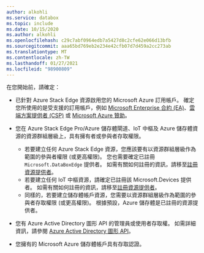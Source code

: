 ```yaml
---
author: alkohli
ms.service: databox
ms.topic: include
ms.date: 10/15/2020
ms.author: alkohli
ms.openlocfilehash: c29c7abf0964edb7a5427d8c2cfe62e066d13bfb
ms.sourcegitcommit: aaa65bd769eb2e234e42cfb07d7d459a2cc273ab
ms.translationtype: MT
ms.contentlocale: zh-TW
ms.lasthandoff: 01/27/2021
ms.locfileid: "98900809"
---
```

在您開始前，請確定：

* 已針對 Azure Stack Edge 資源啟用您的 Microsoft Azure 訂用帳戶。 確定您所使用的是受支援的訂用帳戶，例如 [Microsoft Enterprise 合約 (EA)](https://azure.microsoft.com/overview/sales-number/)、[雲端方案提供者 (CSP)](/partner-center/azure-plan-lp) 或 [Microsoft Azure 贊助](https://azure.microsoft.com/offers/ms-azr-0036p/)。
* 您在 Azure Stack Edge Pro/Azure 儲存體閘道、IoT 中樞及 Azure 儲存體資源的資源群組層級上，具有擁有者或參與者存取權限。

  * 若要建立任何 Azure Stack Edge 資源，您應該要有以資源群組層級作為範圍的參與者權限 (或更高權限)。 您也需要確定已註冊 `Microsoft.DataBoxEdge` 提供者。 如需有關如何註冊的資訊，請移至[註冊資源提供者](../articles/databox-online/azure-stack-edge-gpu-manage-access-power-connectivity-mode.md#register-resource-providers)。
  * 若要建立任何 IoT 中樞資源，請確定已註冊該 Microsoft.Devices 提供者。 如需有關如何註冊的資訊，請移至[註冊資源提供者](../articles/databox-online/azure-stack-edge-gpu-manage-access-power-connectivity-mode.md#register-resource-providers)。
  * 同樣的，若要建立儲存體帳戶資源，您需要以資源群組層級作為範圍的參與者存取權限 (或更高權限)。 根據預設，Azure 儲存體是已註冊的資源提供者。
* 您有 Azure Active Directory 圖形 API 的管理員或使用者存取權。 如需詳細資訊，請參閱 [Azure Active Directory 圖形 API](/previous-versions/azure/ad/graph/howto/azure-ad-graph-api-permission-scopes#default-access-for-administrators-users-and-guest-users-)。
* 您擁有的 Microsoft Azure 儲存體帳戶具有存取認證。